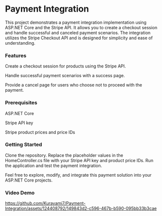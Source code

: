 # Payment Integration
This project demonstrates a payment integration implementation using ASP.NET Core and the Stripe API. It allows you to create a checkout session and handle successful and canceled payment scenarios. The integration utilizes the Stripe Checkout API and is designed for simplicity and ease of understanding.

### Features
Create a checkout session for products using the Stripe API.

Handle successful payment scenarios with a success page.

Provide a cancel page for users who choose not to proceed with the payment.

### Prerequisites
ASP.NET Core

Stripe API key

Stripe product prices and price IDs

### Getting Started
Clone the repository.
Replace the placeholder values in the HomeController.cs file with your Stripe API key and product price IDs.
Run the application and test the payment integration.

Feel free to explore, modify, and integrate this payment solution into your ASP.NET Core projects.

### Video Demo

https://github.com/Kurayami7/Payment-Integration/assets/124408792/149843d2-c596-467b-b590-095bb33b3cae


